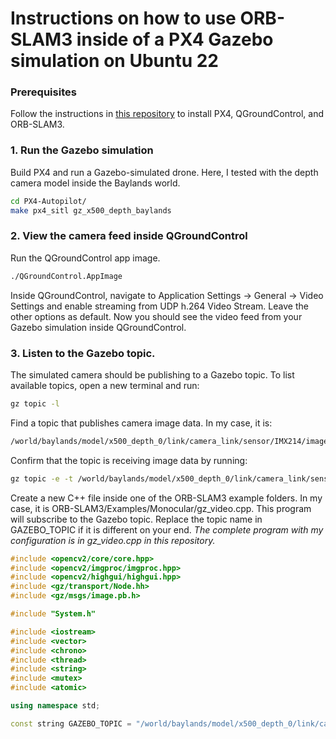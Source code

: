 # Instructions on how to use ORB-SLAM3 inside of a PX4 Gazebo simulation on Ubuntu 22

### Prerequisites
Follow the instructions in [this repository](https://github.com/damiankryzia71/orbslam3-px4-qgc-ubuntu22) to install PX4, QGroundControl, and ORB-SLAM3.

### 1. Run the Gazebo simulation
Build PX4 and run a Gazebo-simulated drone. Here, I tested with the depth camera model inside the Baylands world.
```bash
cd PX4-Autopilot/
make px4_sitl gz_x500_depth_baylands
```
### 2. View the camera feed inside QGroundControl
Run the QGroundControl app image.
```bash
./QGroundControl.AppImage
```
Inside QGroundControl, navigate to Application Settings -> General -> Video Settings and enable streaming from UDP h.264 Video Stream.
Leave the other options as default.
Now you should see the video feed from your Gazebo simulation inside QGroundControl.

### 3. Listen to the Gazebo topic.
The simulated camera should be publishing to a Gazebo topic. To list available topics, open a new terminal and run:
```bash
gz topic -l
```
Find a topic that publishes camera image data. In my case, it is:
```bash
/world/baylands/model/x500_depth_0/link/camera_link/sensor/IMX214/image
```
Confirm that the topic is receiving image data by running:
```bash
gz topic -e -t /world/baylands/model/x500_depth_0/link/camera_link/sensor/IMX214/image
```
Create a new C++ file inside one of the ORB-SLAM3 example folders. In my case, it is ORB-SLAM3/Examples/Monocular/gz_video.cpp. This program will subscribe to the Gazebo topic. Replace the topic name in GAZEBO_TOPIC if it is different on your end.
*The complete program with my configuration is in gz_video.cpp in this repository.*
```cpp
#include <opencv2/core/core.hpp>
#include <opencv2/imgproc/imgproc.hpp>
#include <opencv2/highgui/highgui.hpp>
#include <gz/transport/Node.hh>
#include <gz/msgs/image.pb.h>

#include "System.h"

#include <iostream>
#include <vector>
#include <chrono>
#include <thread>
#include <string>
#include <mutex>
#include <atomic>

using namespace std;

const string GAZEBO_TOPIC = "/world/baylands/model/x500_depth_0/link/camera_link/sensor/IMX214/image";
```

